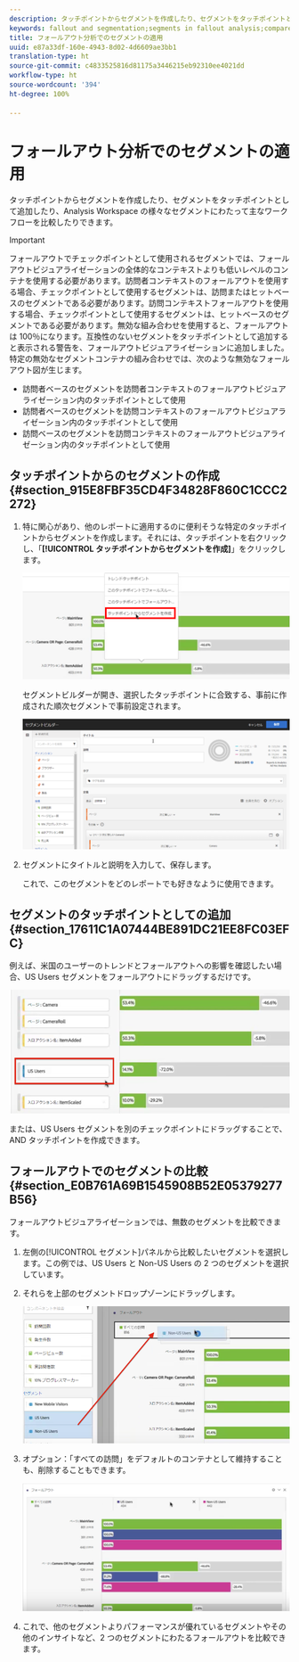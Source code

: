 ```yaml
---
description: タッチポイントからセグメントを作成したり、セグメントをタッチポイントとして追加したり、Analysis Workspace の様々なセグメントにわたって主なワークフローを比較したりできます。
keywords: fallout and segmentation;segments in fallout analysis;compare segments in fallout
title: フォールアウト分析でのセグメントの適用
uuid: e87a33df-160e-4943-8d02-4d6609ae3bb1
translation-type: ht
source-git-commit: c4833525816d81175a3446215eb92310ee4021dd
workflow-type: ht
source-wordcount: '394'
ht-degree: 100%

---
```



# フォールアウト分析でのセグメントの適用

タッチポイントからセグメントを作成したり、セグメントをタッチポイントとして追加したり、Analysis Workspace の様々なセグメントにわたって主なワークフローを比較したりできます。

>[!IMPORTANT]
>
>フォールアウトでチェックポイントとして使用されるセグメントでは、フォールアウトビジュアライゼーションの全体的なコンテキストよりも低いレベルのコンテナを使用する必要があります。訪問者コンテキストのフォールアウトを使用する場合、チェックポイントとして使用するセグメントは、訪問またはヒットベースのセグメントである必要があります。訪問コンテキストフォールアウトを使用する場合、チェックポイントとして使用するセグメントは、ヒットベースのセグメントである必要があります。無効な組み合わせを使用すると、フォールアウトは 100％になります。互換性のないセグメントをタッチポイントとして追加すると表示される警告を、フォールアウトビジュアライゼーションに追加しました。特定の無効なセグメントコンテナの組み合わせでは、次のような無効なフォールアウト図が生じます。

* 訪問者ベースのセグメントを訪問者コンテキストのフォールアウトビジュアライゼーション内のタッチポイントとして使用
* 訪問者ベースのセグメントを訪問コンテキストのフォールアウトビジュアライゼーション内のタッチポイントとして使用
* 訪問ベースのセグメントを訪問コンテキストのフォールアウトビジュアライゼーション内のタッチポイントとして使用

## タッチポイントからのセグメントの作成 {#section_915E8FBF35CD4F34828F860C1CCC2272}

1. 特に関心があり、他のレポートに適用するのに便利そうな特定のタッチポイントからセグメントを作成します。それには、タッチポイントを右クリックし、「**[!UICONTROL タッチポイントからセグメントを作成]**」をクリックします。

   ![](assets/segment-from-touchpoint.png)

   セグメントビルダーが開き、選択したタッチポイントに合致する、事前に作成された順次セグメントで事前設定されます。

   ![](assets/segment-builder.png)

1. セグメントにタイトルと説明を入力して、保存します。

   これで、このセグメントをどのレポートでも好きなように使用できます。

## セグメントのタッチポイントとしての追加 {#section_17611C1A07444BE891DC21EE8FC03EFC}

例えば、米国のユーザーのトレンドとフォールアウトへの影響を確認したい場合、US Users セグメントをフォールアウトにドラッグするだけです。

![](assets/segment-touchpoint.png)

または、US Users セグメントを別のチェックポイントにドラッグすることで、AND タッチポイントを作成できます。

## フォールアウトでのセグメントの比較 {#section_E0B761A69B1545908B52E05379277B56}

フォールアウトビジュアライゼーションでは、無数のセグメントを比較できます。

1. 左側の[!UICONTROL セグメント]パネルから比較したいセグメントを選択します。この例では、US Users と Non-US Users の 2 つのセグメントを選択しています。
1. それらを上部のセグメントドロップゾーンにドラッグします。

   ![](assets/segment-drop.png)

1. オプション：「すべての訪問」をデフォルトのコンテナとして維持することも、削除することもできます。

   ![](assets/seg-compare.png)

1. これで、他のセグメントよりパフォーマンスが優れているセグメントやその他のインサイトなど、2 つのセグメントにわたるフォールアウトを比較できます。
